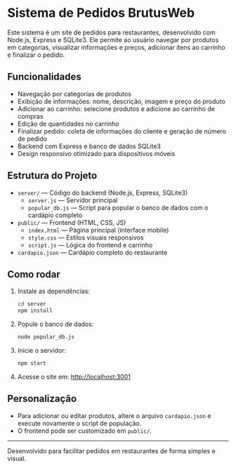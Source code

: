 # Sistema de Pedidos BrutusWeb

Este sistema é um site de pedidos para restaurantes, desenvolvido com Node.js, Express e SQLite3. Ele permite ao usuário navegar por produtos em categorias, visualizar informações e preços, adicionar itens ao carrinho e finalizar o pedido.

## Funcionalidades

- Navegação por categorias de produtos
- Exibição de informações: nome, descrição, imagem e preço do produto
- Adicionar ao carrinho: selecione produtos e adicione ao carrinho de compras
- Edição de quantidades no carrinho
- Finalizar pedido: coleta de informações do cliente e geração de número de pedido
- Backend com Express e banco de dados SQLite3
- Design responsivo otimizado para dispositivos móveis

## Estrutura do Projeto

- `server/` — Código do backend (Node.js, Express, SQLite3)
  - `server.js` — Servidor principal
  - `popular_db.js` — Script para popular o banco de dados com o cardápio completo
- `public/` — Frontend (HTML, CSS, JS)
  - `index.html` — Página principal (interface mobile)
  - `style.css` — Estilos visuais responsivos
  - `script.js` — Lógica do frontend e carrinho
- `cardapio.json` — Cardápio completo do restaurante

## Como rodar

1. Instale as dependências:
   ```sh
   cd server
   npm install
   ```
2. Popule o banco de dados:
   ```sh
   node popular_db.js
   ```
3. Inicie o servidor:
   ```sh
   npm start
   ```
4. Acesse o site em: [http://localhost:3001](http://localhost:3001)

## Personalização

- Para adicionar ou editar produtos, altere o arquivo `cardapio.json` e execute novamente o script de população.
- O frontend pode ser customizado em `public/`.

---

Desenvolvido para facilitar pedidos em restaurantes de forma simples e visual.